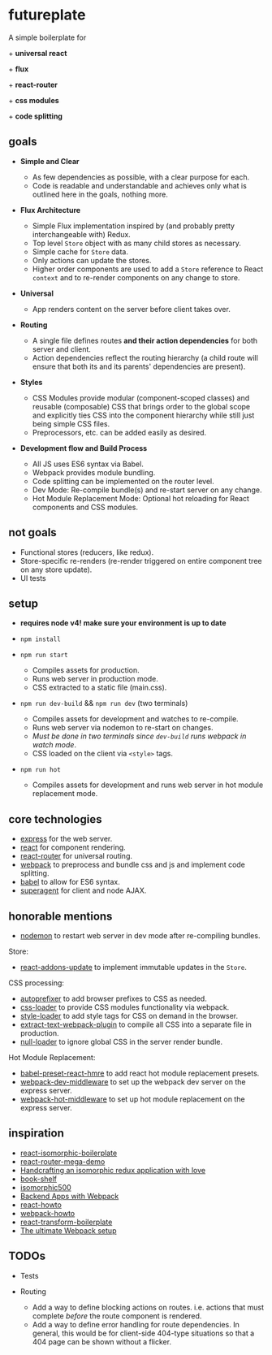 # futureplate

A simple boilerplate for

\+ **universal react**

\+ **flux**

\+ **react-router**

\+ **css modules**

\+ **code splitting**

## goals

* **Simple and Clear**

    * As few dependencies as possible, with a clear purpose for each.
    * Code is readable and understandable and achieves only what is outlined here in the goals, nothing more.

* **Flux Architecture**

    * Simple Flux implementation inspired by (and probably pretty interchangeable with) Redux.
    * Top level `Store` object with as many child stores as necessary.
    * Simple cache for `Store` data.
    * Only actions can update the stores.
    * Higher order components are used to add a `Store` reference to React `context` and to re-render components on any change to store.


* **Universal**

    * App renders content on the server before client takes over.

* **Routing**

    * A single file defines routes **and their action dependencies** for both server and client.
    * Action dependencies reflect the routing hierarchy (a child route will ensure that both its and its parents' dependencies are present).

* **Styles**

    * CSS Modules provide modular (component-scoped classes) and reusable (composable) CSS that brings order to the global scope and explicitly ties CSS into the component hierarchy while still just being simple CSS files.
    * Preprocessors, etc. can be added easily as desired.

* **Development flow and Build Process**

    * All JS uses ES6 syntax via Babel.
    * Webpack provides module bundling.
    * Code splitting can be implemented on the router level.
    * Dev Mode: Re-compile bundle(s) and re-start server on any change.
    * Hot Module Replacement Mode: Optional hot reloading for React components and CSS modules.


## not goals

* Functional stores (reducers, like redux).
* Store-specific re-renders (re-render triggered on entire component tree on any store update).
* UI tests


## setup

* **requires node v4! make sure your environment is up to date**
* `npm install`
* `npm run start`

    * Compiles assets for production.
    * Runs web server in production mode.
    * CSS extracted to a static file (main.css).

* `npm run dev-build` && `npm run dev` (two terminals)

    * Compiles assets for development and watches to re-compile.
    * Runs web server via nodemon to re-start on changes.
    * *Must be done in two terminals since `dev-build` runs webpack in watch mode*.
    * CSS loaded on the client via `<style>` tags.

* `npm run hot`

    * Compiles assets for development and runs web server in hot module replacement mode.

## core technologies

* [express](http://expressjs.com/en/index.html) for the web server.
* [react](https://facebook.github.io/react/) for component rendering.
* [react-router](https://github.com/rackt/react-router) for universal routing.
* [webpack](https://webpack.github.io/) to preprocess and bundle css and js and implement code splitting.
* [babel](https://babeljs.io/) to allow for ES6 syntax.
* [superagent](http://visionmedia.github.io/superagent/) for client and node AJAX.

## honorable mentions

* [nodemon](https://github.com/remy/nodemon) to restart web server in dev mode after re-compiling bundles.

Store:
* [react-addons-update](https://facebook.github.io/react/docs/update.html) to implement immutable updates in the `Store`.

CSS processing:
* [autoprefixer](https://github.com/postcss/autoprefixer) to add browser prefixes to CSS as needed.
* [css-loader](https://github.com/webpack/css-loader) to provide CSS modules functionality via webpack.
* [style-loader](https://github.com/webpack/style-loader) to add style tags for CSS on demand in the browser.
* [extract-text-webpack-plugin](https://github.com/webpack/extract-text-webpack-plugin) to compile all CSS into a separate file in production.
* [null-loader](https://github.com/webpack/null-loader) to ignore global CSS in the server render bundle.

Hot Module Replacement:
* [babel-preset-react-hmre](https://github.com/danmartinez101/babel-preset-react-hmre) to add react hot module replacement presets.
* [webpack-dev-middleware](https://github.com/webpack/webpack-dev-middleware) to set up the webpack dev server on the express server.
* [webpack-hot-middleware](https://github.com/glenjamin/webpack-hot-middleware) to set up hot module replacement on the express server.


## inspiration

* [react-isomorphic-boilerplate](http://jmfurlott.com/tutorial-setting-up-a-simple-isomorphic-react-app/)
* [react-router-mega-demo](https://github.com/rackt/react-router-mega-demo)
* [Handcrafting an isomorphic redux application with love](https://medium.com/front-end-developers/handcrafting-an-isomorphic-redux-application-with-love-40ada4468af4#.n33zx5ee0)
* [book-shelf](https://github.com/jarsbe/book-shelf/tree/isomorphic)
* [isomorphic500](https://github.com/gpbl/isomorphic500)
* [Backend Apps with Webpack](http://jlongster.com/Backend-Apps-with-Webpack--Part-I)
* [react-howto](https://github.com/petehunt/react-howto)
* [webpack-howto](https://github.com/petehunt/webpack-howto)
* [react-transform-boilerplate](https://github.com/gaearon/react-transform-boilerplate)
* [The ultimate Webpack setup](http://www.christianalfoni.com/articles/2015_04_19_The-ultimate-webpack-setup)

## TODOs

* Tests
* Routing

    * Add a way to define blocking actions on routes. i.e. actions that must complete *before* the route component is rendered.  
    * Add a way to define error handling for route dependencies. In general, this would be for client-side 404-type situations so that a 404 page can be shown without a flicker.

